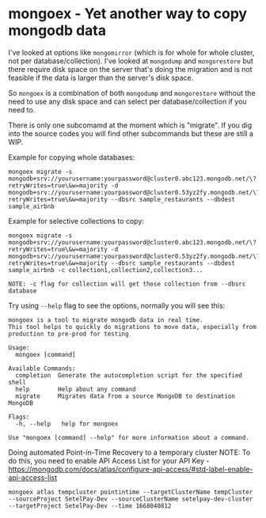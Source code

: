 # mongoex - Yet another way to copy mongodb data

I've looked at options like `mongomirror` (which is for whole for whole cluster, not per database/collection). I've looked at `mongodump` and `mongorestore` but there require disk space on the server that's doing the migration and is not feasible if the data is larger than the server's disk space.

So `mongoex` is a combination of both `mongodump` and `mongorestore` without the need to use any disk space and can select per database/collection if you need to.

There is only one subcomamd at the moment which is "migrate". If you dig into the source codes you will find other subcommands but these are still a WIP.

Example for copying whole databases:

```
mongoex migrate -s mongodb+srv://yourusername:yourpassword@cluster0.abc123.mongodb.net/\?retryWrites=true\&w=majority -d mongodb+srv://yourusername:yourpassword@cluster0.53yz2fy.mongodb.net/\?retryWrites=true\&w=majority --dbsrc sample_restaurants --dbdest sample_airbnb
```

Example for selective collections to copy:
```
mongoex migrate -s mongodb+srv://yourusername:yourpassword@cluster0.abc123.mongodb.net/\?retryWrites=true\&w=majority -d mongodb+srv://yourusername:yourpassword@cluster0.53yz2fy.mongodb.net/\?retryWrites=true\&w=majority --dbsrc sample_restaurants --dbdest sample_airbnb -c collection1,collection2,collection3...
```

`NOTE: -c flag for collection will get those collection from --dbsrc database`

Try using `--help` flag to see the options, normally you will see this:

```
mongoex is a tool to migrate mongodb data in real time.
This tool helps to quickly do migrations to move data, especially from production to pre-prod for testing

Usage:
  mongoex [command]

Available Commands:
  completion  Generate the autocompletion script for the specified shell
  help        Help about any command
  migrate     Migrates data from a source MongoDB to destination MongoDB

Flags:
  -h, --help   help for mongoex

Use "mongoex [command] --help" for more information about a command.
```

Doing automated Point-in-Time Recovery to a temporary cluster
NOTE: To do this, you need to enable API Access List for your API Key - https://mongodb.com/docs/atlas/configure-api-access/#std-label-enable-api-access-list
```
mongoex atlas tempcluster pointintime --targetClusterName tempCluster --sourceProject SetelPay-Dev --sourceClusterName setelpay-dev-cluster --targetProject SetelPay-Dev --time 1668040812
```
